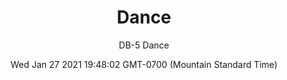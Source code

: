 ---
category: "wall-covering"
date: Wed Jan 27 2021 19:48:02 GMT-0700 (Mountain Standard Time)
description: "null"
designer: "Domitilla Biondi"
href: "https://www.areaenvironments.com/domitilla-biondi"
image_primary: "./img/DB-Dance+Art.jpg"
image_secondary: "./img/DB+Dance+Interior.jpg"
image_thumb: "./img/Domitilla+Biondi.png"
manufacturer: "Area Environments"
slug: "/manufacturers/area-environments/wall-covering/dance"
slug_destination: area-environments,
subtitle: "DB-5 Dance"
tags:
  - "area-environments"
  - "wall-covering"
title: "Dance"
---